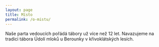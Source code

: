 ```yaml
---
layout: page
title: Místo
permalink: /o-mistu/
---
```


Naše parta vedoucích pořádá tábory už více než 12 let. Navazujeme na tradici
tábora Údolí mloků u Berounky v křivoklátských lesích.
